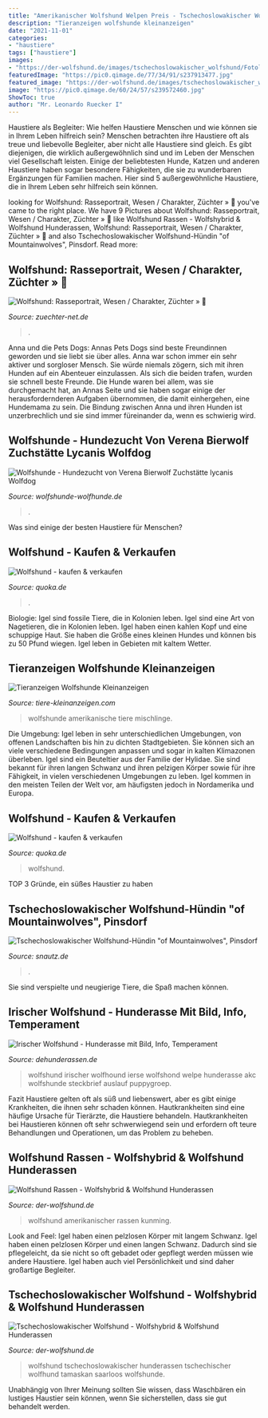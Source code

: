 ```yaml
---
title: "Amerikanischer Wolfshund Welpen Preis - Tschechoslowakischer Wolfshund-hündin &quot;of Mountainwolves&quot;, Pinsdorf"
description: "Tieranzeigen wolfshunde kleinanzeigen"
date: "2021-11-01"
categories:
- "haustiere"
tags: ["haustiere"]
images:
- "https://der-wolfshund.de/images/tschechoslowakischer_wolfshund/Fotolia_143832660_S.jpg"
featuredImage: "https://pic0.qimage.de/77/34/91/s237913477.jpg"
featured_image: "https://der-wolfshund.de/images/tschechoslowakischer_wolfshund/Fotolia_143832660_S.jpg"
image: "https://pic0.qimage.de/60/24/57/s239572460.jpg"
ShowToc: true
author: "Mr. Leonardo Ruecker I"
---
```



Haustiere als Begleiter: Wie helfen Haustiere Menschen und wie können sie in Ihrem Leben hilfreich sein?
Menschen betrachten ihre Haustiere oft als treue und liebevolle Begleiter, aber nicht alle Haustiere sind gleich. Es gibt diejenigen, die wirklich außergewöhnlich sind und im Leben der Menschen viel Gesellschaft leisten. Einige der beliebtesten Hunde, Katzen und anderen Haustiere haben sogar besondere Fähigkeiten, die sie zu wunderbaren Ergänzungen für Familien machen. Hier sind 5 außergewöhnliche Haustiere, die in Ihrem Leben sehr hilfreich sein können.

	

		
looking for Wolfshund: Rasseportrait, Wesen / Charakter, Züchter » 🥇 you've came to the right place. We have 9 Pictures about Wolfshund: Rasseportrait, Wesen / Charakter, Züchter » 🥇 like Wolfshund Rassen - Wolfshybrid &amp; Wolfshund Hunderassen, Wolfshund: Rasseportrait, Wesen / Charakter, Züchter » 🥇 and also Tschechoslowakischer Wolfshund-Hündin &quot;of Mountainwolves&quot;, Pinsdorf. Read more:
		
    
## Wolfshund: Rasseportrait, Wesen / Charakter, Züchter » 🥇

<img loading=lazy src="https://www.zuechter-net.de/wp-content/uploads/Wolfshund-02.jpg" onerror="this.onerror=null;this.src='https://tse4.mm.bing.net/th?id=OIP.oJN-XZvb_1TE-g9UoyYRMQHaE7&amp;pid=15.1';" alt="Wolfshund: Rasseportrait, Wesen / Charakter, Züchter » 🥇">

_Source: zuechter-net.de_

>. 

	

Anna und die Pets Dogs: Annas Pets Dogs sind beste Freundinnen geworden und sie liebt sie über alles.
Anna war schon immer ein sehr aktiver und sorgloser Mensch. Sie würde niemals zögern, sich mit ihren Hunden auf ein Abenteuer einzulassen. Als sich die beiden trafen, wurden sie schnell beste Freunde. Die Hunde waren bei allem, was sie durchgemacht hat, an Annas Seite und sie haben sogar einige der herausfordernderen Aufgaben übernommen, die damit einhergehen, eine Hundemama zu sein. Die Bindung zwischen Anna und ihren Hunden ist unzerbrechlich und sie sind immer füreinander da, wenn es schwierig wird.

    
## Wolfshunde - Hundezucht Von Verena Bierwolf Zuchstätte Lycanis Wolfdog

<img loading=lazy src="http://www.wolfshunde-wolfhunde.de/wb_user/41/dateien/Blue_Jade/422125_311727822209878_483535223_n.jpg" onerror="this.onerror=null;this.src='https://tse2.mm.bing.net/th?id=OIP.t0EYY76z4QzX7vr5SeGOjwHaGM&amp;pid=15.1';" alt="Wolfshunde - Hundezucht von Verena Bierwolf Zuchstätte lycanis Wolfdog">

_Source: wolfshunde-wolfhunde.de_

>. 

	

Was sind einige der besten Haustiere für Menschen?

    
## Wolfshund - Kaufen &amp; Verkaufen

<img loading=lazy src="https://pic0.qimage.de/77/34/91/s237913477.jpg" onerror="this.onerror=null;this.src='https://tse3.mm.bing.net/th?id=OIP.j9ZS2is11LQryNW-EzPp3wAAAA&amp;pid=15.1';" alt="Wolfshund - kaufen &amp; verkaufen">

_Source: quoka.de_

>. 

	

Biologie: Igel sind fossile Tiere, die in Kolonien leben.
Igel sind eine Art von Nagetieren, die in Kolonien leben. Igel haben einen kahlen Kopf und eine schuppige Haut. Sie haben die Größe eines kleinen Hundes und können bis zu 50 Pfund wiegen. Igel leben in Gebieten mit kaltem Wetter.

    
## Tieranzeigen Wolfshunde Kleinanzeigen

<img loading=lazy src="https://tiere-kleinanzeigen.com/export/0c0a978dfcdbb674302c78326f0b0.jpg" onerror="this.onerror=null;this.src='https://tse4.mm.bing.net/th?id=OIP.onDwxhn1tUs7m8aCqGmEcgHaE6&amp;pid=15.1';" alt="Tieranzeigen Wolfshunde Kleinanzeigen">

_Source: tiere-kleinanzeigen.com_

>wolfshunde amerikanische tiere mischlinge. 

	

Die Umgebung: Igel leben in sehr unterschiedlichen Umgebungen, von offenen Landschaften bis hin zu dichten Stadtgebieten. Sie können sich an viele verschiedene Bedingungen anpassen und sogar in kalten Klimazonen überleben.
Igel sind ein Beuteltier aus der Familie der Hylidae. Sie sind bekannt für ihren langen Schwanz und ihren pelzigen Körper sowie für ihre Fähigkeit, in vielen verschiedenen Umgebungen zu leben. Igel kommen in den meisten Teilen der Welt vor, am häufigsten jedoch in Nordamerika und Europa.

    
## Wolfshund - Kaufen &amp; Verkaufen

<img loading=lazy src="https://pic0.qimage.de/60/24/57/s239572460.jpg" onerror="this.onerror=null;this.src='https://tse4.mm.bing.net/th?id=OIP.FsltJFCo3eGZxXMNw5M00AAAAA&amp;pid=15.1';" alt="Wolfshund - kaufen &amp; verkaufen">

_Source: quoka.de_

>wolfshund. 

	

TOP 3 Gründe, ein süßes Haustier zu haben

    
## Tschechoslowakischer Wolfshund-Hündin &quot;of Mountainwolves&quot;, Pinsdorf

<img loading=lazy src="https://www.snautz.de/bilder/hunde/rassehunde/ab6monate/25333-0-280x280.jpg" onerror="this.onerror=null;this.src='https://tse3.mm.bing.net/th?id=OIP._kwpIcwcVwBRNxFRyJWKxAAAAA&amp;pid=15.1';" alt="Tschechoslowakischer Wolfshund-Hündin &quot;of Mountainwolves&quot;, Pinsdorf">

_Source: snautz.de_

>. 

	

Sie sind verspielte und neugierige Tiere, die Spaß machen können.

    
## Irischer Wolfshund - Hunderasse Mit Bild, Info, Temperament

<img loading=lazy src="https://www.dehunderassen.de/uploads/thumbs/720x568-resize/dog/630/irischer-wolfshund-13454.jpg" onerror="this.onerror=null;this.src='https://tse4.mm.bing.net/th?id=OIP.slQ28Dbo84tMznQ3YY_MKgHaE6&amp;pid=15.1';" alt="Irischer Wolfshund - Hunderasse mit Bild, Info, Temperament">

_Source: dehunderassen.de_

>wolfshund irischer wolfhound ierse wolfshond welpe hunderasse akc wolfshunde steckbrief auslauf puppygroep. 

	

Fazit
Haustiere gelten oft als süß und liebenswert, aber es gibt einige Krankheiten, die ihnen sehr schaden können. Hautkrankheiten sind eine häufige Ursache für Tierärzte, die Haustiere behandeln. Hautkrankheiten bei Haustieren können oft sehr schwerwiegend sein und erfordern oft teure Behandlungen und Operationen, um das Problem zu beheben.

    
## Wolfshund Rassen - Wolfshybrid &amp; Wolfshund Hunderassen

<img loading=lazy src="https://der-wolfshund.de/images/american_wolfdog/Fotolia_141391779_S.jpg" onerror="this.onerror=null;this.src='https://tse1.mm.bing.net/th?id=OIP.9qjyEnAwX1Y_DCWehP3mtwHaE8&amp;pid=15.1';" alt="Wolfshund Rassen - Wolfshybrid &amp; Wolfshund Hunderassen">

_Source: der-wolfshund.de_

>wolfshund amerikanischer rassen kunming. 

	

Look and Feel: Igel haben einen pelzlosen Körper mit langem Schwanz.
Igel haben einen pelzlosen Körper und einen langen Schwanz. Dadurch sind sie pflegeleicht, da sie nicht so oft gebadet oder gepflegt werden müssen wie andere Haustiere. Igel haben auch viel Persönlichkeit und sind daher großartige Begleiter.

    
## Tschechoslowakischer Wolfshund - Wolfshybrid &amp; Wolfshund Hunderassen

<img loading=lazy src="https://der-wolfshund.de/images/tschechoslowakischer_wolfshund/Fotolia_143832660_S.jpg" onerror="this.onerror=null;this.src='https://tse2.mm.bing.net/th?id=OIP.rNXiqo1LOrJTKEZLp0mhjQHaLG&amp;pid=15.1';" alt="Tschechoslowakischer Wolfshund - Wolfshybrid &amp; Wolfshund Hunderassen">

_Source: der-wolfshund.de_

>wolfshund tschechoslowakischer hunderassen tschechischer wolfhund tamaskan saarloos wolfshunde. 

	

Unabhängig von Ihrer Meinung sollten Sie wissen, dass Waschbären ein lustiges Haustier sein können, wenn Sie sicherstellen, dass sie gut behandelt werden.

